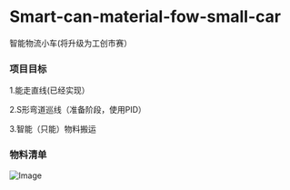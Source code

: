 # Smart-can-material-fow-small-car
智能物流小车(将升级为工创市赛）
### 项目目标
1.能走直线(已经实现）

2.S形弯道巡线（准备阶段，使用PID）

3.智能（只能）物料搬运

### 物料清单
![Image](https://user-images.githubusercontent.com/103104984/188306374-8fa1e362-e515-45e7-a7e7-cd2c9ceb2592.jpg)
